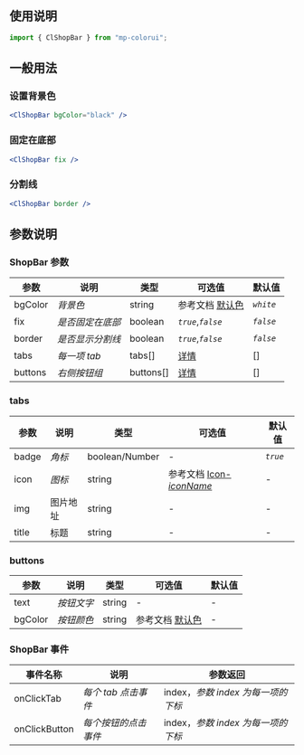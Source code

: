 ## 使用说明

```jsx
import { ClShopBar } from "mp-colorui";
```

## 一般用法

### 设置背景色

```jsx
<ClShopBar bgColor="black" />
```

### 固定在底部

```jsx
<ClShopBar fix />
```

### 分割线

```jsx
<ClShopBar border />
```

## 参数说明

### ShopBar 参数

| 参数    | 说明             | 类型      | 可选值                           | 默认值    |
| ------- | ---------------- | --------- | -------------------------------- | --------- |
| bgColor | _背景色_         | string    | 参考文档 [默认色](/home/color)   | _`white`_ |
| fix     | _是否固定在底部_ | boolean   | _`true`_,_`false`_               | _`false`_ |
| border  | _是否显示分割线_ | boolean   | _`true`_,_`false`_               | _`false`_ |
| tabs    | _每一项 tab_     | tabs[]    | [详情](/view/shopBar?id=tabs)    | []        |
| buttons | _右侧按钮组_     | buttons[] | [详情](/view/shopBar?id=buttons) | []        |

### tabs

| 参数  | 说明     | 类型           | 可选值                                             | 默认值   |
| ----- | -------- | -------------- | -------------------------------------------------- | -------- |
| badge | _角标_   | boolean/Number | -                                                  | _`true`_ |
| icon  | _图标_   | string         | 参考文档 [Icon-_iconName_](/base/icon?id=iconname) | -        |
| img   | 图片地址 | string         | -                                                  | -        |
| title | 标题     | string         | -                                                  | -        |

### buttons

| 参数    | 说明       | 类型   | 可选值                         | 默认值 |
| ------- | ---------- | ------ | ------------------------------ | ------ |
| text    | _按钮文字_ | string | -                              | -      |
| bgColor | _按钮颜色_ | string | 参考文档 [默认色](/home/color) | -      |

### ShopBar 事件

| 事件名称      | 说明                 | 参数返回                           |
| ------------- | -------------------- | ---------------------------------- |
| onClickTab    | _每个 tab 点击事件_  | index，_参数 index 为每一项的下标_ |
| onClickButton | _每个按钮的点击事件_ | index，_参数 index 为每一项的下标_ |

<FloatPhone url="https://yinliangdream.github.io/mp-colorui-h5-demo/#/pages/components/shopBar/index" />

